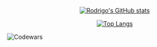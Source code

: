 <div align="center">
  
  [![Rodrigo's GitHub stats](https://github-readme-stats.vercel.app/api?username=rodinopps&theme=holi)](https://github.com/rodinopps/github-readme-stats)
  
  [![Top Langs](https://github-readme-stats.vercel.app/api/top-langs/?username=rodinopps&theme=holi)](https://github.com/rodinopps/github-readme-stats)
  
</div>


![Codewars](https://www.codewars.com/users/rodinopps/badges/large)
